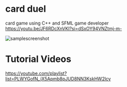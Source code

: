 # card duel
card game using C++ and SFML
game developer
https://youtu.be/JF6RDcXnVKI?si=dSxOY94VNZtmj-m-

![samplescreenshot](https://i.imgur.com/HDtWwa2.jpg)

# Tutorial Videos

https://youtube.com/playlist?list=PLWYGofN_jX5Apmb8pJUD8NN3KskHW2lcy

<br>

